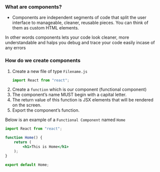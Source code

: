### What are components? ###
- Components are independent segments of code that split the user interface to manageable, cleaner, reusable pieces. You can think of them as custom HTML elements.

In other words components lets your code look cleaner, more understandable and halps you debug and trace your code easily incase of any errors 

### How do we create components ###
1. Create a new file of type `Filename.js`
   ```jsx 
   import React from "react";
   ```
2. Create a `function` which is our component (functional component)
3. The component’s name MUST begin with a capital letter.
4. The return value of this function is JSX elements that will be rendered on the screen.
5. Export the component’s function.

Below is an example of a `Functional Component` named `Home` 
```jsx
import React from "react";

function Home() {
    return (
        <h1>This is Home</h1>
    );
}

export default Home;
```